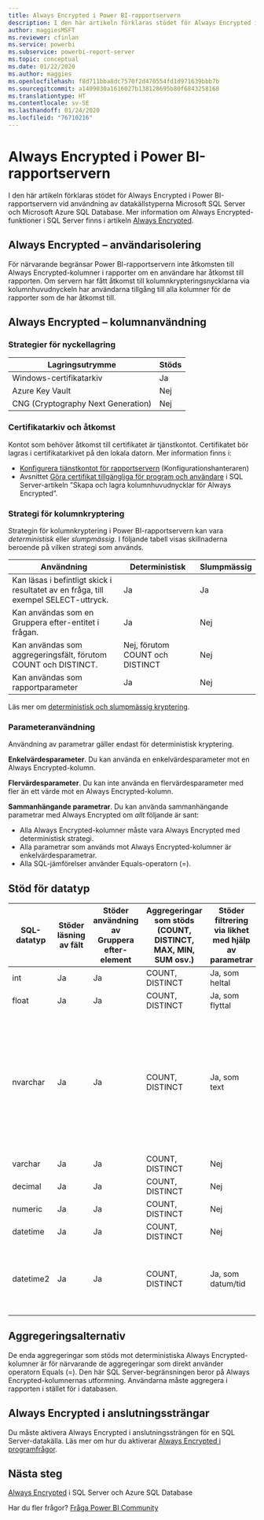 ```yaml
---
title: Always Encrypted i Power BI-rapportservern
description: I den här artikeln förklaras stödet för Always Encrypted i Power BI-rapportservern vid användning av datakällstyperna Microsoft SQL Server och Microsoft Azure SQL Database.
author: maggiesMSFT
ms.reviewer: cfinlan
ms.service: powerbi
ms.subservice: powerbi-report-server
ms.topic: conceptual
ms.date: 01/22/2020
ms.author: maggies
ms.openlocfilehash: f8d711bba8dc7570f2d470554fd1d971639bbb7b
ms.sourcegitcommit: a1409030a1616027b138128695b80f6843258168
ms.translationtype: HT
ms.contentlocale: sv-SE
ms.lasthandoff: 01/24/2020
ms.locfileid: "76710216"
---
```

# <a name="always-encrypted-in-power-bi-report-server"></a>Always Encrypted i Power BI-rapportservern

I den här artikeln förklaras stödet för Always Encrypted i Power BI-rapportservern vid användning av datakällstyperna Microsoft SQL Server och Microsoft Azure SQL Database. Mer information om Always Encrypted-funktioner i SQL Server finns i artikeln [Always Encrypted](https://docs.microsoft.com/sql/relational-databases/security/encryption/always-encrypted-database-engine).

## <a name="always-encrypted-user-isolation"></a>Always Encrypted – användarisolering

För närvarande begränsar Power BI-rapportservern inte åtkomsten till Always Encrypted-kolumner i rapporter om en användare har åtkomst till rapporten.  Om servern har fått åtkomst till kolumnkrypteringsnycklarna via kolumnhuvudnyckeln har användarna tillgång till alla kolumner för de rapporter som de har åtkomst till.

## <a name="always-encrypted-column-usage"></a>Always Encrypted – kolumnanvändning

### <a name="key-storage-strategies"></a>Strategier för nyckellagring

|Lagringsutrymme  |Stöds  |
|---------|---------|
|Windows-certifikatarkiv | Ja |
|Azure Key Vault | Nej |
| CNG (Cryptography Next Generation) | Nej |

### <a name="certificate-storage-and-access"></a>Certifikatarkiv och åtkomst

Kontot som behöver åtkomst till certifikatet är tjänstkontot. Certifikatet bör lagras i certifikatarkivet på den lokala datorn. Mer information finns i:

- [Konfigurera tjänstkontot för rapportservern](https://docs.microsoft.com/sql/reporting-services/install-windows/configure-the-report-server-service-account-ssrs-configuration-manager) (Konfigurationshanteraren)
- Avsnittet [Göra certifikat tillgängliga för program och användare](https://docs.microsoft.com/sql/relational-databases/security/encryption/create-and-store-column-master-keys-always-encrypted#making-certificates-available-to-applications-and-users) i SQL Server-artikeln ”Skapa och lagra kolumnhuvudnycklar för Always Encrypted”.

### <a name="column-encryption-strategy"></a>Strategi för kolumnkryptering

Strategin för kolumnkryptering i Power BI-rapportservern kan vara *deterministisk* eller *slumpmässig*. I följande tabell visas skillnaderna beroende på vilken strategi som används.

|Användning  |Deterministisk  |Slumpmässig  |
|---------|---------|---------|
|Kan läsas i befintligt skick i resultatet av en fråga, till exempel SELECT-uttryck. | Ja  | Ja  |
|Kan användas som en Gruppera efter-entitet i frågan. | Ja | Nej |
|Kan användas som aggregeringsfält, förutom COUNT och DISTINCT. | Nej, förutom COUNT och DISTINCT | Nej |
|Kan användas som rapportparameter | Ja | Nej |

Läs mer om [deterministisk och slumpmässig kryptering](https://docs.microsoft.com/sql/relational-databases/security/encryption/always-encrypted-database-engine#selecting--deterministic-or-randomized-encryption).

### <a name="parameter-usage"></a>Parameteranvändning

Användning av parametrar gäller endast för deterministisk kryptering.

**Enkelvärdesparameter**.  Du kan använda en enkelvärdesparameter mot en Always Encrypted-kolumn.

**Flervärdesparameter**. Du kan inte använda en flervärdesparameter med fler än ett värde mot en Always Encrypted-kolumn.

**Sammanhängande parametrar**. Du kan använda sammanhängande parametrar med Always Encrypted om *allt* följande är sant:

- Alla Always Encrypted-kolumner måste vara Always Encrypted med deterministisk strategi.
- Alla parametrar som används mot Always Encrypted-kolumner är enkelvärdesparametrar.
- Alla SQL-jämförelser använder Equals-operatorn (=).

## <a name="datatype-support"></a>Stöd för datatyp

| SQL-datatyp | Stöder läsning av fält | Stöder användning av Gruppera efter-element | Aggregeringar som stöds (COUNT, DISTINCT, MAX, MIN, SUM osv.) | Stöder filtrering via likhet med hjälp av parametrar | Anteckningar |
| --- | --- | --- | --- | --- | --- |
| int | Ja | Ja | COUNT, DISTINCT | Ja, som heltal |   |
| float | Ja | Ja | COUNT, DISTINCT | Ja, som flyttal |   |
| nvarchar | Ja | Ja | COUNT, DISTINCT | Ja, som text | För deterministisk kryptering måste du använda en kolumnsortering med en binär 2-sorteringsordning för teckenkolumner. Mer information finns i SQL Server-artikeln [Always Encrypted](https://docs.microsoft.com/sql/relational-databases/security/encryption/always-encrypted-database-engine#selecting--deterministic-or-randomized-encryption).  |
| varchar | Ja | Ja | COUNT, DISTINCT | Nej |   |
| decimal | Ja | Ja | COUNT, DISTINCT | Nej |   |
| numeric | Ja | Ja | COUNT, DISTINCT | Nej |   |
| datetime | Ja | Ja | COUNT, DISTINCT | Nej |   |
| datetime2 | Ja | Ja | COUNT, DISTINCT | Ja, som datum/tid | Stöds om kolumnen inte har millisekunders precision (dvs. ingen datetime2(0)) |

## <a name="aggregation-alternatives"></a>Aggregeringsalternativ

De enda aggregeringar som stöds mot deterministiska Always Encrypted-kolumner är för närvarande de aggregeringar som direkt använder operatorn Equals (=). Den här SQL Server-begränsningen beror på Always Encrypted-kolumnernas utformning. Användarna måste aggregera i rapporten i stället för i databasen.

## <a name="always-encrypted-in-connection-strings"></a>Always Encrypted i anslutningssträngar

Du måste aktivera Always Encrypted i anslutningssträngen för en SQL Server-datakälla. Läs mer om hur du aktiverar [Always Encrypted i programfrågor](https://docs.microsoft.com/sql/relational-databases/security/encryption/develop-using-always-encrypted-with-net-framework-data-provider#enabling-always-encrypted-for-application-queries).

## <a name="next-steps"></a>Nästa steg

[Always Encrypted](https://docs.microsoft.com/sql/relational-databases/security/encryption/always-encrypted-database-engine) i SQL Server och Azure SQL Database

Har du fler frågor? [Fråga Power BI Community](https://community.powerbi.com/)

